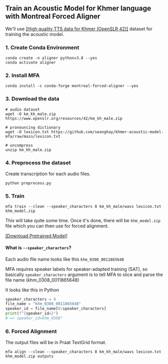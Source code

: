 ## Train an Acoustic Model for Khmer language with Montreal Forced Aligner

We'll use [[High quality TTS data for Khmer (OpenSLR 42)]](https://www.openslr.org/42/) dataset for training the acoustic model.

### 1. Create Conda Environment

```shell
conda create -n aligner python=3.8 --yes
conda activate aligner
```

### 2. Install MFA

```shell
conda install -c conda-forge montreal-forced-aligner --yes
```

### 3. Download the data

```shell
# audio dataset
wget -O km_kh_male.zip https://www.openslr.org/resources/42/km_kh_male.zip

# pronouncing dictionary
wget -O lexicon.txt https://github.com/seanghay/khmer-acoustic-model-mfa/raw/main/lexicon.txt

# uncompress
unzip km_kh_male.zip
```

### 4. Preprocess the dataset

Create transcription for each audio files.

```shell
python preprocess.py
```

### 5. Train

```shell
mfa train --clean --speaker_characters 8 km_kh_male/wavs lexicon.txt khm_model.zip 
```

This will take quite some time. Once it's done, there will be `khm_model.zip` file which you can then use for forced alignment.

[[Download Pretrained Model]](https://github.com/seanghay/khmer-acoustic-model-mfa/releases/download/1.0/khm_model.zip)

#### What is `--speaker_characters`?

Each audio file name looks like this `khm_0308_0011865648`

MFA requires speaker labels for speaker-adapted training (SAT), so basically `speaker_characters` argument is to tell MFA to slice and parse the file name (khm_0308_0011865648) 

It looks like this in Python

```python
speaker_characters = 8
file_name = "khm_0308_0011865648"
speaker_id = file_name[0:speaker_characters]
print(f"{speaker_id=}")
# => speaker_id=khm_0308"
```

### 6. Forced Alignment

The output files will be in Praat TextGrid format.

```shell
mfa align --clean --speaker_characters 8 km_kh_male/wavs lexicon.txt khm_model.zip outputs
```